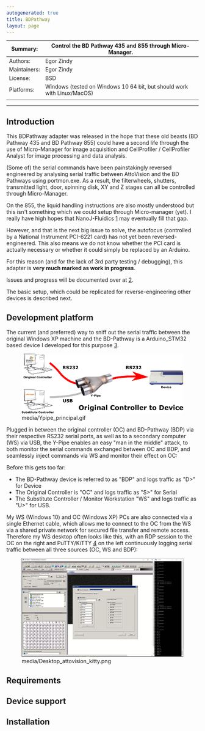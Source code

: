 ```yaml
---
autogenerated: true
title: BDPathway
layout: page
---
```


| Summary:     | Control the BD Pathway 435 and 855 through Micro-Manager.               |
|--------------|-------------------------------------------------------------------------|
| Authors:     | Egor Zindy                                                              |
| Maintainers: | Egor Zindy                                                              |
| License:     | BSD                                                                     |
| Platforms:   | Windows (tested on Windows 10 64 bit, but should work with Linux/MacOS) |
|              |                                                                         |

------------------------------------------------------------------------

## Introduction

This BDPathway adapter was released in the hope that these old beasts
(BD Pathway 435 and BD Pathway 855) could have a second life through the
use of Micro-Manager for image acquisition and CellProfiler /
CellProfiler Analyst for image processing and data analysis.

(Some of) the serial commands have been painstakingly reversed
engineered by analysing serial traffic between AttoVision and the BD
Pathways using portmon.exe. As a result, the filterwheels, shutters,
transmitted light, door, spinning disk, XY and Z stages can all be
controlled through Micro-Manager.

On the 855, the liquid handling instructions are also mostly understood
but this isn't something which we could setup through Micro-manager
(yet). I really have high hopes that NanoJ-Fluidics
[1](https://github.com/HenriquesLab/NanoJ-Fluidics) may eventually fill
that gap.

However, and that is the next big issue to solve, the autofocus
(controlled by a National Instrument PCI-6221 card) has not yet been
reversed-engineered. This also means we do not know whether the PCI card
is actually necessary or whether it could simply be replaced by an
Arduino.

For this reason (and for the lack of 3rd party testing / debugging),
this adapter is **very much marked as work in progress**.

Issues and progress will be documented over at
[2](https://forum.image.sc/t/im-writing-a-device-adapter-for-the-bdpathway-435-and-855/40808).

The basic setup, which could be replicated for reverse-engineering other
devices is described next.

## Development platform

The current (and preferred) way to sniff out the serial traffic between
the original Windows XP machine and the BD-Pathway is a Arduino\_STM32
based device I developed for this purpose
[3](https://github.com/zindy/ypipe).

<figure>
<img src="media/Ypipe_principal.gif" title="media/Ypipe_principal.gif" width="600" alt="media/Ypipe_principal.gif" /><figcaption aria-hidden="true">media/Ypipe_principal.gif</figcaption>
</figure>

Plugged in between the original controller (OC) and BD-Pathway (BDP) via
their respective RS232 serial ports, as well as to a secondary computer
(WS) via USB, the Y-Pipe enables an easy "man in the middle" attack, to
both monitor the serial commands exchanged between OC and BDP, and
seamlessly inject commands via WS and monitor their effect on OC:

Before this gets too far:

-   The BD-Pathway device is referred to as "BDP" and logs traffic as
    "D&gt;" for Device
-   The Original Controller is "OC" and logs traffic as "S&gt;" for
    Serial
-   The Substitute Controller / Monitor Workstation "WS" and logs
    traffic as "U&gt;" for USB.

My WS (Windows 10) and OC (Windows XP) PCs are also connected via a
single Ethernet cable, which allows me to connect to the OC from the WS
via a shared private network for secured file transfer and remote
access. Therefore my WS desktop often looks like this, with an RDP
session to the OC on the right and PuTTY/KiTTY
[4](http://www.9bis.net/kitty/#!index.md) on the left continuously
logging serial traffic between all three sources (OC, WS and BDP):

<figure>
<img src="media/Desktop_attovision_kitty.png" title="media/Desktop_attovision_kitty.png" width="800" alt="media/Desktop_attovision_kitty.png" /><figcaption aria-hidden="true">media/Desktop_attovision_kitty.png</figcaption>
</figure>

## Requirements

## Device support

## Installation
